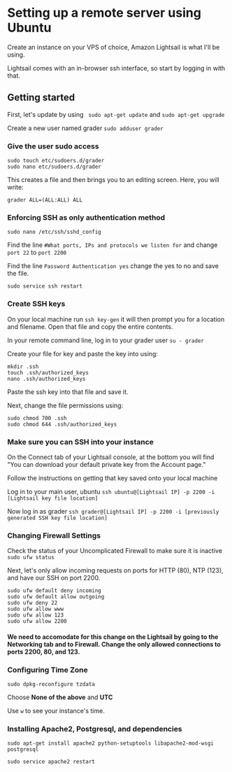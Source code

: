 # Setting up a remote server using Ubuntu

Create an instance on your VPS of choice, Amazon Lightsail is what I'll be using.

Lightsail comes with an in-browser ssh interface, so start by logging in with that.

## Getting started

First, let's update by using ``` sudo apt-get update``` and ```sudo apt-get upgrade```

Create a new user named grader ```sudo adduser grader```

### Give the user sudo access 

```
sudo touch etc/sudoers.d/grader
sudo nano etc/sudoers.d/grader
```
This creates a file and then brings you to an editing screen. Here, you will write: 
```
grader ALL=(ALL:ALL) ALL
```

### Enforcing SSH as only authentication method

```sudo nano /etc/ssh/sshd_config```

Find the line ```#What ports, IPs and protocols we listen for``` and change ```port 22``` to ```port 2200```


Find the line ```Password Authentication yes``` change the yes to no and save the file.

```sudo service ssh restart```

### Create SSH keys

On your local machine run ```ssh key-gen``` it will then prompt you for a location and filename. Open that file and copy the entire contents. 

In your remote command line, log in to your grader user ```su - grader```

Create your file for key and paste the key into using:

```
mkdir .ssh
touch .ssh/authorized_keys
nano .ssh/authorized_keys
```
Paste the ssh key into that file and save it.

Next, change the file permissions using:
```
sudo chmod 700 .ssh
sudo chmod 644 .ssh/authorized_keys
```

### Make sure you can SSH into your instance
On the Connect tab of your Lightsail console, at the bottom you will find "You can download your default private key from the Account page."

Follow the instructions on getting that key saved onto your local machine

Log in to your main user, ubuntu ```ssh ubuntu@[Lightsail IP] -p 2200 -i [Lightsail key file location]```

Now log in as grader ```ssh grader@[Lightsail IP] -p 2200 -i [previously generated SSH key file location]```

### Changing Firewall Settings

Check the status of your Uncomplicated Firewall to make sure it is inactive ```sudo ufw status```

Next, let's only allow incoming requests on ports for HTTP (80), NTP (123), and have our SSH on port 2200.
```
sudo ufw default deny incoming
sudo ufw default allow outgoing
sudo ufw deny 22
sudo ufw allow www
sudo ufw allow 123
sudo ufw allow 2200
```

#### We need to accomodate for this change on the Lightsail by going to the Networking tab and to Firewall. Change the only allowed connections to ports 2200, 80, and 123.

### Configuring Time Zone

```sudo dpkg-reconfigure tzdata```

Choose **None of the above** and **UTC**

Use ```w``` to see your instance's time.

### Installing Apache2, Postgresql, and dependencies

```sudo apt-get install apache2 python-setuptools libapache2-mod-wsgi postgresql```

```sudo service apache2 restart```
